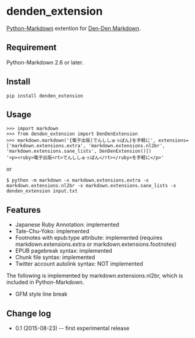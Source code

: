 # denden_extension

[Python-Markdown](https://github.com/waylan/Python-Markdown) extention for [Den-Den Markdown](https://github.com/denshoch/DenDenMarkdown).


## Requirement

Python-Markdown 2.6 or later.


## Install

    pip install denden_extension


## Usage

    >>> import markdown
    >>> from denden_extension import DenDenExtension
    >>> markdown.markdown('{電子出版|でんししゅっぱん}を手軽に', extensions=['markdown.extensions.extra', 'markdown.extensions.nl2br', 'markdown.extensions.sane_lists', DenDenExtension()])
    '<p><ruby>電子出版<rt>でんししゅっぱん</rt></ruby>を手軽に</p>'

or

    $ python -m markdown -x markdown.extensions.extra -x markdown.extensions.nl2br -x markdown.extensions.sane_lists -x denden_extension input.txt


## Features

- Japanese Ruby Annotation: implemented
- Tate-Chu-Yoko: implemented
- Footnotes with epub:type attribute: implemented (requires markdown.extensions.extra or markdown.extensions.footnotes)
- EPUB pagebreak syntax: implemented
- Chunk file syntax: implemented
- Twitter account autolink syntax: NOT implemented

The following is implemented by markdown.extensions.nl2br, which is included in Python-Markdown.
- GFM style line break


## Change log

- 0.1 (2015-08-23) -- first experimental release
